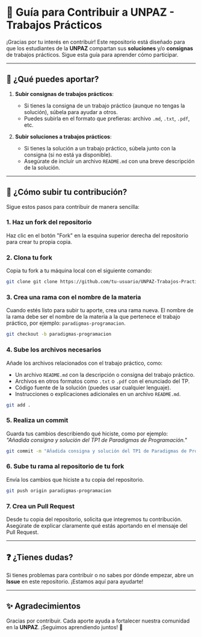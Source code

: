 # 🤝 Guía para Contribuir a UNPAZ - Trabajos Prácticos

¡Gracias por tu interés en contribuir! Este repositorio está diseñado para que los estudiantes de la **UNPAZ** compartan sus **soluciones** y/o **consignas** de trabajos prácticos. Sigue esta guía para aprender cómo participar.

---

## 🌟 ¿Qué puedes aportar?

1. **Subir consignas de trabajos prácticos**:
   - Si tienes la consigna de un trabajo práctico (aunque no tengas la solución), súbela para ayudar a otros.
   - Puedes subirla en el formato que prefieras: archivo `.md`, `.txt`, `.pdf`, etc.

2. **Subir soluciones a trabajos prácticos**:
   - Si tienes la solución a un trabajo práctico, súbela junto con la consigna (si no está ya disponible).
   - Asegúrate de incluir un archivo `README.md` con una breve descripción de la solución.

---

## 🚀 ¿Cómo subir tu contribución?

Sigue estos pasos para contribuir de manera sencilla:

### 1. Haz un fork del repositorio
Haz clic en el botón "Fork" en la esquina superior derecha del repositorio para crear tu propia copia.

### 2. Clona tu fork
Copia tu fork a tu máquina local con el siguiente comando:
```bash
git clone git clone https://github.com/tu-usuario/UNPAZ-Trabajos-Practicos.git
```

### 3. Crea una rama con el nombre de la materia
Cuando estés listo para subir tu aporte, crea una rama nueva. El nombre de la rama debe ser el nombre de la materia a la que pertenece el trabajo práctico, por ejemplo: `paradigmas-programacion`.
```bash
git checkout -b paradigmas-programacion
```
### 4. Sube los archivos necesarios
Añade los archivos relacionados con el trabajo práctico, como:

- Un archivo `README.md` con la descripción o consigna del trabajo práctico.
- Archivos en otros formatos como `.txt` o `.pdf` con el enunciado del TP.
- Código fuente de la solución (puedes usar cualquier lenguaje).
- Instrucciones o explicaciones adicionales en un archivo `README.md`.
```bash
git add .
```

### 5. Realiza un commit
Guarda tus cambios describiendo qué hiciste, como por ejemplo:  
*"Añadida consigna y solución del TP1 de Paradigmas de Programación."*

```bash
git commit -m "Añadida consigna y solución del TP1 de Paradigmas de Programación"
```

### 6. Sube tu rama al repositorio de tu fork
Envía los cambios que hiciste a tu copia del repositorio.
```bash
git push origin paradigmas-programacion
```
### 7. Crea un Pull Request
Desde tu copia del repositorio, solicita que integremos tu contribución. Asegúrate de explicar claramente qué estás aportando en el mensaje del Pull Request.

---

## ❓ ¿Tienes dudas?
Si tienes problemas para contribuir o no sabes por dónde empezar, abre un **Issue** en este repositorio. ¡Estamos aquí para ayudarte!

---

## ✨ Agradecimientos
Gracias por contribuir. Cada aporte ayuda a fortalecer nuestra comunidad en la **UNPAZ**. ¡Seguimos aprendiendo juntos! 💙
